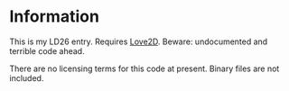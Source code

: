 # Information
This is my LD26 entry. Requires [Love2D](https://love2d.org/). Beware: undocumented and terrible code ahead.

There are no licensing terms for this code at present. Binary files are not included.
